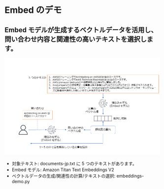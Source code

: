 # Embed のデモ

## Embed モデルが生成するベクトルデータを活用し、問い合わせ内容と関連性の高いテキストを選択します。

![概要](images/embed.png)

* 対象テキスト: documents-jp.txt に 5 つのテキストがあります。
* Embed モデル: Amazon Titan Text Embeddings V2
* ベクトルデータの生成/関連性の計算/テキストの選択: embeddings-demo.py
